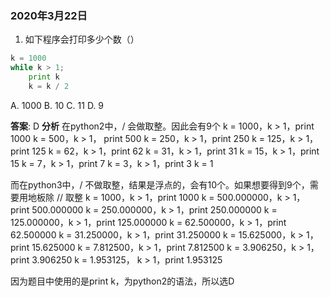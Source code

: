 ### 2020年3月22日

1. 如下程序会打印多少个数（）

```python
k = 1000
while k > 1;
	print k
	k = k / 2
```
A. 1000
B. 10
C. 11
D. 9

**答案**: D
**分析**
在python2中，/ 会做取整。因此会有9个
k = 1000，k > 1，print 1000
k = 500，k > 1， print 500
k = 250，k > 1，print 250
k = 125，k > 1，print 125
k = 62，k > 1，print 62
k = 31，k > 1，print 31
k = 15，k > 1，print 15
k = 7，k > 1，print 7
k = 3，k > 1，print 3
k = 1

而在python3中，/ 不做取整，结果是浮点的，会有10个。如果想要得到9个，需要用地板除 // 取整
k = 1000，k > 1，print 1000
k = 500.000000，k > 1， print 500.000000
k = 250.000000，k > 1，print 250.000000
k = 125.000000，k > 1，print 125.000000
k = 62.500000，k > 1，print 62.500000
k = 31.250000，k > 1，print 31.250000
k = 15.625000，k > 1，print 15.625000
k = 7.812500，k > 1，print 7.812500
k = 3.906250，k > 1，print 3.906250
k = 1.953125， k > 1，print 1.953125



因为题目中使用的是print k，为python2的语法，所以选D


